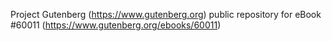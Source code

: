Project Gutenberg (https://www.gutenberg.org) public repository for
eBook #60011 (https://www.gutenberg.org/ebooks/60011)
